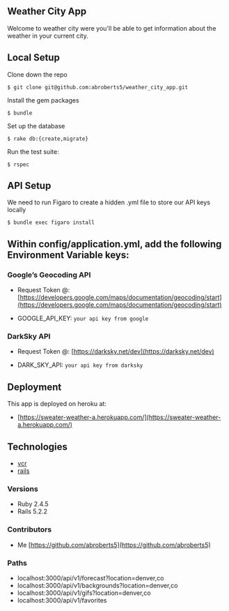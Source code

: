 ## Weather City App
Welcome to weather city were you'll be able to get information about the weather in your current city.

## Local Setup

Clone down the repo
```
$ git clone git@github.com:abroberts5/weather_city_app.git
```

Install the gem packages
```
$ bundle
```

Set up the database
```
$ rake db:{create,migrate}
```

Run the test suite:
```
$ rspec
```

## API Setup
We need to run Figaro to create a hidden .yml file to store our API keys locally

```
$ bundle exec figaro install
```

## Within config/application.yml, add the following Environment Variable keys:

### Google’s Geocoding API
* Request Token @:
[https://developers.google.com/maps/documentation/geocoding/start](https://developers.google.com/maps/documentation/geocoding/start)

* GOOGLE_API_KEY: `your api key from google`

### DarkSky API
* Request Token @:
[https://darksky.net/dev](https://darksky.net/dev)

* DARK_SKY_API: `your api key from darksky`

## Deployment

This app is deployed on heroku at:

* [https://sweater-weather-a.herokuapp.com/](https://sweater-weather-a.herokuapp.com/)

## Technologies

* [vcr](https://github.com/vcr/vcr)
* [rails](https://rubyonrails.org/)

### Versions

* Ruby 2.4.5
* Rails 5.2.2

### Contributors

* Me   [https://github.com/abroberts5](https://github.com/abroberts5)

### Paths

* localhost:3000/api/v1/forecast?location=denver,co
* localhost:3000/api/v1/backgrounds?location=denver,co
* localhost:3000/api/v1/gifs?location=denver,co
* localhost:3000/api/v1/favorites

